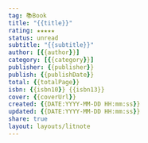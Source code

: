 ```yaml
---
tag: 📚Book
title: "{{title}}"
rating: ★★★★★
status: unread
subtitle: "{{subtitle}}"
author: [{{author}}]
category: [{{category}}]
publisher: {{publisher}}
publish: {{publishDate}}
total: {{totalPage}}
isbn: {{isbn10}} {{isbn13}}
cover: {{coverUrl}}
created: {{DATE:YYYY-MM-DD HH:mm:ss}}
updated: {{DATE:YYYY-MM-DD HH:mm:ss}}
share: true
layout: layouts/litnote
---
```

